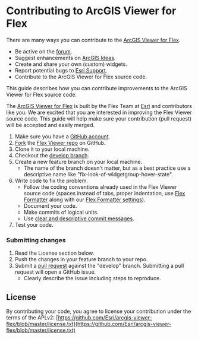 # Contributing to ArcGIS Viewer for Flex

There are many ways you can contribute to the [ArcGIS Viewer for Flex](http://links.esri.com/flexviewer).

* Be active on the [forum](http://forums.arcgis.com/forums/111-ArcGIS-Viewer-for-Flex).
* Suggest enhancements on [ArcGIS Ideas](http://ideas.arcgis.com/).
* Create and share your own (custom) widgets.
* Report potential bugs to [Esri Support](http://support.esri.com/).
* Contribute to the ArcGIS Viewer for Flex source code.

This guide describes how you can contribute improvements to the ArcGIS Viewer for Flex source code.

The [ArcGIS Viewer for Flex](http://links.esri.com/flexviewer) is built by the Flex Team at [Esri](http://www.esri.com) and contributors like you. We are excited that you are interested in improving the Flex Viewer source code. This guide will help make sure your contribution (pull request) will be accepted and easily merged.

1. Make sure you have a [GitHub account](https://github.com/signup/free).
2. [Fork](https://help.github.com/articles/fork-a-repo) the [Flex Viewer repo](https://github.com/Esri/arcgis-viewer-flex/) on GitHub.
3. Clone it to your local machine.
4. Checkout the [develop branch](https://github.com/Esri/arcgis-viewer-flex/tree/develop).
5. Create a new feature branch on your local machine.
    * The name of the branch doesn't matter, but as a best practice use a descriptive name like "fix-look-of-widgetgroup-hover-state".
6. Write code to fix the problem.  
    * Follow the coding conventions already used in the Flex Viewer source code (spaces instead of tabs, proper indentation, use [Flex Formatter](http://sourceforge.net/projects/flexformatter/files/) along with our [Flex Formatter settings](https://github.com/Esri/arcgis-viewer-flex/blob/develop/FlexFormatter.properties)).
    * Document your code.
    * Make commits of logical units.
    * Use [clear and descriptive commit messages](http://tbaggery.com/2008/04/19/a-note-about-git-commit-messages.html).
7. Test your code.

### Submitting changes
1. Read the License section below.
2. Push the changes in your feature branch to your repo.
3. Submit a [pull request](https://help.github.com/articles/using-pull-requests) against the "develop" branch.  Submitting a pull request will open a GitHub issue.
    * Clearly describe the issue including steps to reproduce.

## License
By contributing your code, you agree to license your contribution under the terms of the APLv2: [https://github.com/Esri/arcgis-viewer-flex/blob/master/license.txt](https://github.com/Esri/arcgis-viewer-flex/blob/master/license.txt) 
